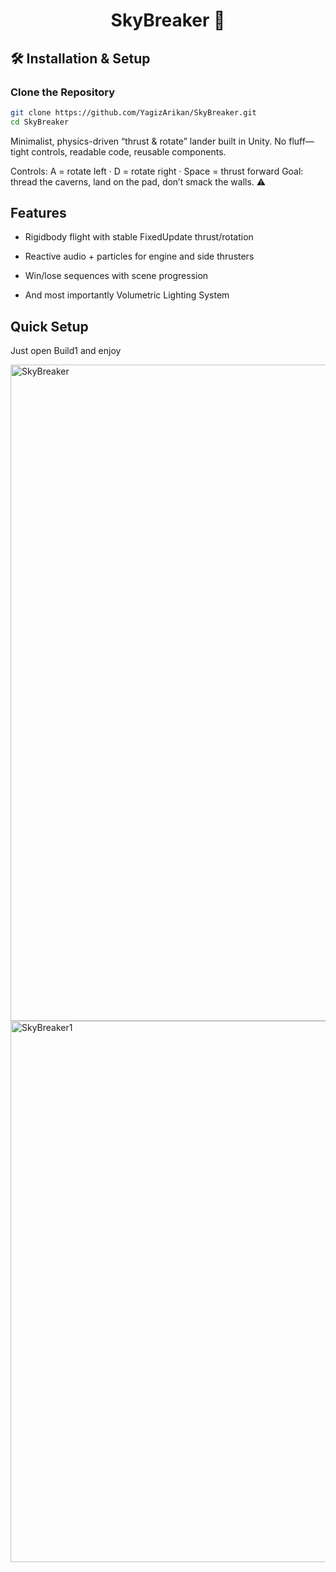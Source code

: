 <div align="center">

# SkyBreaker 🚀

</div>

## 🛠️ Installation & Setup

### Clone the Repository
```bash
git clone https://github.com/YagizArikan/SkyBreaker.git
cd SkyBreaker
```
Minimalist, physics-driven “thrust & rotate” lander built in Unity. No fluff—tight controls, readable code, reusable components.

Controls: A = rotate left · D = rotate right · Space = thrust forward
Goal: thread the caverns, land on the pad, don’t smack the walls. ⚠️

## Features

- Rigidbody flight with stable FixedUpdate thrust/rotation

- Reactive audio + particles for engine and side thrusters

- Win/lose sequences with scene progression

- And most importantly Volumetric Lighting System

## Quick Setup

Just open Build1 and enjoy

<img width="1680" height="1050" alt="SkyBreaker" src="https://github.com/user-attachments/assets/dee6bb6c-d60a-4441-9b66-d01c5309a61d" />


<img width="1680" height="866" alt="SkyBreaker1" src="https://github.com/user-attachments/assets/3f9bbdef-786f-4eb9-8682-51522b320c4f" />










